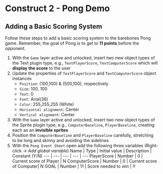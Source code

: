 # Construct 2 - Pong Demo

## Adding a Basic Scoring System

Follow these steps to add a basic scoring system to the barebones Pong game.  Remember, the goal of Pong is to get to **11 points** before the opponent. 

1. With the `Game` layer active and unlocked, insert two new object types of the Text plugin type, e.g., `TextPlayerScore`, `TextComputerScore` which will **display the score** to the user
2. Update the properties of `TextPlayerScore` and `TextComputerScore` object instances
    * `Position`: (100,100) &amp; (500,100), respectively 
    * `Size`: 100, 100
    * `Text`: 0
    * `Font`: Arial(36)
    * `Color`: 255,255,255 (White)
    * `Horizontal alignment`: Center
    * `Vertical alignment`: Center
3. With the `Game` layer active and unlocked, insert two new object types of the Sprite plugin type, e.g., `ComputerBaseline`, `PlayerBaseline`, creating each as an **invisible sprites**
4. Position the `ComputerBaseline` and `PlayerBaseline` carefully, stretching to be long and skinny and avoiding the sidelines
5. With the `Pong Event Sheet` open add the following three variables (Right-click -> *Add global variable*)
Name | Type | Initial value  | Description | Constant (Y/N)
--- | --- | --- | --- | ---
PlayerScore   | Number | 0 | Current score of Player  | N
ComputerScore | Number | 0 | Current score of Computer| N
GOAL  | Number | 11 | Score needed to win | Y
